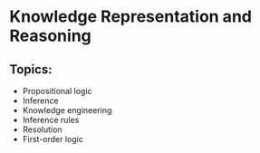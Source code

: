 # Knowledge Representation and Reasoning

## Topics:
- Propositional logic
- Inference
- Knowledge engineering
- Inference rules
- Resolution
- First-order logic
